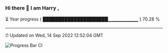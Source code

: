 ### Hi there 👋 I am Harry , 

⏳ Year progress { █████████████████████▁▁▁▁▁▁▁▁▁ } 70.28 %

---

⏰ Updated on Wed, 14 Sep 2022 12:52:04 GMT

![Progress Bar CI](https://github.com/duykhang68/duykhang68/workflows/Progress%20Bar%20CI/badge.svg)
